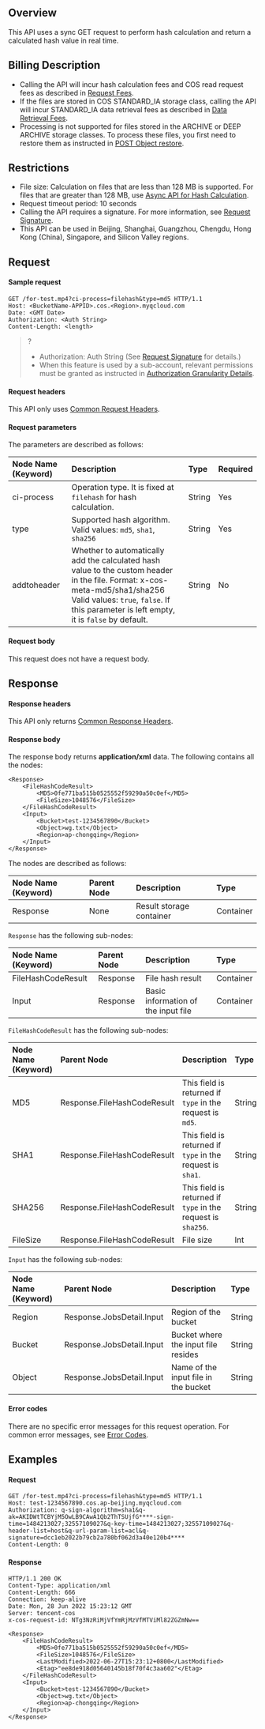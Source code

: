 ## Overview

This API uses a sync GET request to perform hash calculation and return a calculated hash value in real time.

## Billing Description

- Calling the API will incur hash calculation fees and COS read request fees as described in [Request Fees](https://intl.cloud.tencent.com/document/product/436/40100).
- If the files are stored in COS STANDARD_IA storage class, calling the API will incur STANDARD_IA data retrieval fees as described in [Data Retrieval Fees](https://intl.cloud.tencent.com/document/product/436/40097).
- Processing is not supported for files stored in the ARCHIVE or DEEP ARCHIVE storage classes. To process these files, you first need to restore them as instructed in [POST Object restore](https://intl.cloud.tencent.com/document/product/436/12633).

## Restrictions

- File size: Calculation on files that are less than 128 MB is supported. For files that are greater than 128 MB, use [Async API for Hash Calculation](https://intl.cloud.tencent.com/document/product/1045/52867).
- Request timeout period: 10 seconds
- Calling the API requires a signature. For more information, see [Request Signature](https://intl.cloud.tencent.com/document/product/436/7778).
- This API can be used in Beijing, Shanghai, Guangzhou, Chengdu, Hong Kong (China), Singapore, and Silicon Valley regions.
## Request

#### Sample request

```plaintext
GET /for-test.mp4?ci-process=filehash&type=md5 HTTP/1.1
Host: <BucketName-APPID>.cos.<Region>.myqcloud.com
Date: <GMT Date>
Authorization: <Auth String>
Content-Length: <length>
```

>?
> - Authorization: Auth String (See [Request Signature](https://intl.cloud.tencent.com/document/product/436/7778) for details.)
> - When this feature is used by a sub-account, relevant permissions must be granted as instructed in [Authorization Granularity Details](https://intl.cloud.tencent.com/document/product/1045/49896).
> 

#### Request headers

This API only uses [Common Request Headers](https://intl.cloud.tencent.com/document/product/436/7728).

#### Request parameters

The parameters are described as follows:

| Node Name (Keyword)  | Description                                                         | Type   | Required |
| :----------------- | :----------------------------------------------------------- | :----- | :------- |
| ci-process         | Operation type. It is fixed at `filehash` for hash calculation.                        | String | Yes       |
| type               | Supported hash algorithm. Valid values: `md5`, `sha1`, `sha256`                | String | Yes       |
| addtoheader        | Whether to automatically add the calculated hash value to the custom header in the file. Format: x-cos-meta-md5/sha1/sha256<br>Valid values: `true`, `false`. If this parameter is left empty, it is `false` by default. | String | No       |

#### Request body

This request does not have a request body.

## Response

#### Response headers

This API only returns [Common Response Headers](https://intl.cloud.tencent.com/document/product/436/7729).

#### Response body

The response body returns **application/xml** data. The following contains all the nodes:

```
<Response>
    <FileHashCodeResult>
        <MD5>0fe771ba515b0525552f59290a50c0ef</MD5>
        <FileSize>1048576</FileSize>
    </FileHashCodeResult>
    <Input>
        <Bucket>test-1234567890</Bucket>
        <Object>wg.txt</Object>
        <Region>ap-chongqing</Region>
    </Input>
</Response>
```

The nodes are described as follows:

| Node Name (Keyword) | Parent Node | Description | Type |
| :----------------- | :----- | :------------- | :-------- |
| Response           | None     | Result storage container | Container |

`Response` has the following sub-nodes:

| Node Name (Keyword) | Parent Node | Description | Type |
| :----------------- | :------- | :------------------- | :-------- |
| FileHashCodeResult | Response | File hash result   | Container |
| Input              | Response | Basic information of the input file | Container |

`FileHashCodeResult` has the following sub-nodes:

| Node Name (Keyword) | Parent Node | Description | Type |
| :----------------- | :-------------------------- | :--------------------------- | :----- |
| MD5                | Response.FileHashCodeResult | This field is returned if `type` in the request is `md5`.    | String |
| SHA1                | Response.FileHashCodeResult | This field is returned if `type` in the request is `sha1`.    | String |
| SHA256                | Response.FileHashCodeResult | This field is returned if `type` in the request is `sha256`.    | String |
| FileSize           | Response.FileHashCodeResult | File size                 | Int    |

`Input` has the following sub-nodes:

| Node Name (Keyword) | Parent Node | Description | Type |
| :----------------- | :------------------------ | :------------------------- | :----- |
| Region             | Response.JobsDetail.Input | Region of the bucket                                | String    |
| Bucket          | Response.JobsDetail.Input | Bucket where the input file resides                                 | String    |
| Object             | Response.JobsDetail.Input | Name of the input file in the bucket | String |

#### Error codes

There are no specific error messages for this request operation. For common error messages, see [Error Codes](https://intl.cloud.tencent.com/document/product/436/46214).

## Examples

#### Request

```
GET /for-test.mp4?ci-process=filehash&type=md5 HTTP/1.1
Host: test-1234567890.cos.ap-beijing.myqcloud.com
Authorization: q-sign-algorithm=sha1&q-ak=AKIDWtTCBYjM5OwLB9CAwA1Qb2ThTSUjfG****-sign-time=1484213027;32557109027&q-key-time=1484213027;32557109027&q-header-list=host&q-url-param-list=acl&q-signature=dcc1eb2022b79cb2a780bf062d3a40e120b4****
Content-Length: 0
```

#### Response

```
HTTP/1.1 200 OK
Content-Type: application/xml
Content-Length: 666
Connection: keep-alive
Date: Mon, 28 Jun 2022 15:23:12 GMT
Server: tencent-cos
x-cos-request-id: NTg3NzRiMjVfYmRjMzVfMTViMl82ZGZmNw==

<Response>
    <FileHashCodeResult>
        <MD5>0fe771ba515b0525552f59290a50c0ef</MD5>
        <FileSize>1048576</FileSize>
        <LastModified>2022-06-27T15:23:12+0800</LastModified>
        <Etag>"ee8de918d05640145b18f70f4c3aa602"</Etag>
    </FileHashCodeResult>
    <Input>
        <Bucket>test-1234567890</Bucket>
        <Object>wg.txt</Object>
        <Region>ap-chongqing</Region>
    </Input>
</Response>
```

